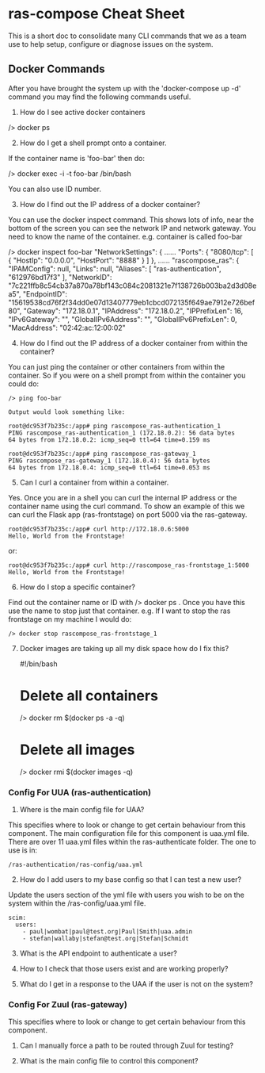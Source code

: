# ras-compose Cheat Sheet
This is a short doc to consolidate many CLI commands that we as a team use to help setup, configure or diagnose issues
on the system.

## Docker Commands

After you have brought the system up with the 'docker-compose up -d' command you may find the following commands useful.

1) How do I see active docker containers

/> docker ps

2) How do I get a shell prompt onto a container.

If the container name is 'foo-bar' then do:

/> docker exec -i -t foo-bar /bin/bash

You can also use ID number.

3) How do I find out the IP address of a docker container?

You can use the docker inspect command. This shows lots of info, near the bottom of the screen you can see the network
IP and network gateway. You need to know the name of the container. e.g. container is called foo-bar

/> docker inspect foo-bar
        "NetworkSettings": {
        ......
            "Ports": {
                "8080/tcp": [
                    {
                        "HostIp": "0.0.0.0",
                        "HostPort": "8888"
                    }
                ]
            },
        ......
                "rascompose_ras": {
                    "IPAMConfig": null,
                    "Links": null,
                    "Aliases": [
                        "ras-authentication",
                        "612976bd17f3"
                    ],
                    "NetworkID": "7c221ffb8c54cb37a870a78bf143c084c2081321e7f138726b003ba2d3d08ea5",
                    "EndpointID": "15619538cd76f2f34dd0e07d13407779eb1cbcd072135f649ae7912e726bef80",
                    "Gateway": "172.18.0.1",
                    "IPAddress": "172.18.0.2",
                    "IPPrefixLen": 16,
                    "IPv6Gateway": "",
                    "GlobalIPv6Address": "",
                    "GlobalIPv6PrefixLen": 0,
                    "MacAddress": "02:42:ac:12:00:02"


4) How do I find out the IP address of a docker container from within the container?

You can just ping the container or other containers from within the container. So if you were on a shell prompt from
within the container you could do:

	/> ping foo-bar

	Output would look something like:

	root@dc953f7b235c:/app# ping rascompose_ras-authentication_1
	PING rascompose_ras-authentication_1 (172.18.0.2): 56 data bytes
	64 bytes from 172.18.0.2: icmp_seq=0 ttl=64 time=0.159 ms

	root@dc953f7b235c:/app# ping rascompose_ras-gateway_1
	PING rascompose_ras-gateway_1 (172.18.0.4): 56 data bytes
	64 bytes from 172.18.0.4: icmp_seq=0 ttl=64 time=0.053 ms

5) Can I curl a container from within a container.

Yes. Once you are in a shell you can curl the internal IP address or the container name using the curl command. To show
an example of this we can curl the Flask app (ras-frontstage) on port 5000 via the ras-gateway.

	root@dc953f7b235c:/app# curl http://172.18.0.6:5000
	Hello, World from the Frontstage!

or:

	root@dc953f7b235c:/app# curl http://rascompose_ras-frontstage_1:5000
	Hello, World from the Frontstage!


6) How do I stop a specific container?

Find out the container name or ID with /> docker ps . Once you have this use the name to stop just that container. e.g.
If I want to stop the ras frontstage on my machine I would do:

    /> docker stop rascompose_ras-frontstage_1


7) Docker images are taking up all my disk space how do I fix this?

    #!/bin/bash
    # Delete all containers
    /> docker rm $(docker ps -a -q)

    # Delete all images
    /> docker rmi $(docker images -q)

### Config For UUA (ras-authentication)


1) Where is the main config file for UAA?

This specifies where to look or change to get certain behaviour from this component.
The main configuration file for this component is uaa.yml file. There are over 11 uaa.yml files within the ras-authenticate
folder. The one to use is in:

    /ras-authentication/ras-config/uaa.yml

2) How do I add users to my base config so that I can test a new user?

Update the users section of the yml file with users you wish to be on the system within the /ras-config/uaa.yml file.

    scim:
      users:
        - paul|wombat|paul@test.org|Paul|Smith|uaa.admin
        - stefan|wallaby|stefan@test.org|Stefan|Schmidt



3) What is the API endpoint to authenticate a user?



4) How to I check that those users exist and are working properly?




5) What do I get in a response to the UAA if the user is not on the system?









### Config For Zuul (ras-gateway)

This specifies where to look or change to get certain behaviour from this component.

1) Can I manually force a path to be routed through Zuul for testing?


2) What is the main config file to control this component?





